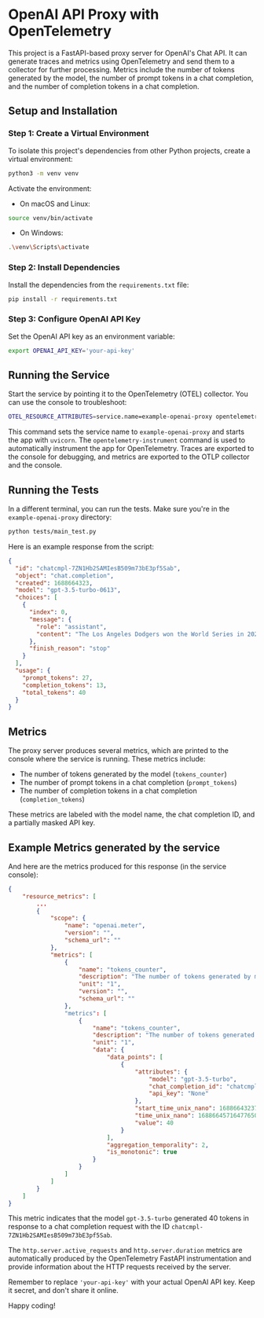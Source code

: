 # OpenAI API Proxy with OpenTelemetry

This project is a FastAPI-based proxy server for OpenAI's Chat API. It can generate traces and metrics using OpenTelemetry and send them to a collector for further processing. Metrics include the number of tokens generated by the model, the number of prompt tokens in a chat completion, and the number of completion tokens in a chat completion.

## Setup and Installation

### Step 1: Create a Virtual Environment

To isolate this project's dependencies from other Python projects, create a virtual environment:

```bash
python3 -m venv venv
```

Activate the environment:

- On macOS and Linux:

```bash
source venv/bin/activate
```

- On Windows:

```bash
.\venv\Scripts\activate
```

### Step 2: Install Dependencies

Install the dependencies from the `requirements.txt` file:

```bash
pip install -r requirements.txt
```

### Step 3: Configure OpenAI API Key

Set the OpenAI API key as an environment variable:

```bash
export OPENAI_API_KEY='your-api-key'
```

## Running the Service

Start the service by pointing it to the OpenTelemetry (OTEL) collector. You can use the console to troubleshoot:

```bash
OTEL_RESOURCE_ATTRIBUTES=service.name=example-openai-proxy opentelemetry-instrument --traces_exporter console --metrics_exporter otlp_proto_http,console uvicorn main:app
```

This command sets the service name to `example-openai-proxy` and starts the app with `uvicorn`. The `opentelemetry-instrument` command is used to automatically instrument the app for OpenTelemetry. Traces are exported to the console for debugging, and metrics are exported to the OTLP collector and the console.

## Running the Tests

In a different terminal, you can run the tests. Make sure you're in the `example-openai-proxy` directory:

```bash
python tests/main_test.py
```
Here is an example response from the script:

```json
{
  "id": "chatcmpl-7ZN1Hb2SAMIesB509m73bE3pf5Sab",
  "object": "chat.completion",
  "created": 1688664323,
  "model": "gpt-3.5-turbo-0613",
  "choices": [
    {
      "index": 0,
      "message": {
        "role": "assistant",
        "content": "The Los Angeles Dodgers won the World Series in 2020."
      },
      "finish_reason": "stop"
    }
  ],
  "usage": {
    "prompt_tokens": 27,
    "completion_tokens": 13,
    "total_tokens": 40
  }
}
```

## Metrics

The proxy server produces several metrics, which are printed to the console where the service is running. These metrics include:

- The number of tokens generated by the model (`tokens_counter`)
- The number of prompt tokens in a chat completion (`prompt_tokens`)
- The number of completion tokens in a chat completion (`completion_tokens`)

These metrics are labeled with the model name, the chat completion ID, and a partially masked API key.

## Example Metrics generated by the service

And here are the metrics produced for this response (in the service console):

```json
{
    "resource_metrics": [
        ...
        {
            "scope": {
                "name": "openai.meter",
                "version": "",
                "schema_url": ""
            },
            "metrics": [
                {
                    "name": "tokens_counter",
                    "description": "The number of tokens generated by model",
                    "unit": "1",
                    "version": "",
                    "schema_url": ""
                },
                "metrics": [
                    {
                        "name": "tokens_counter",
                        "description": "The number of tokens generated by model",
                        "unit": "1",
                        "data": {
                            "data_points": [
                                {
                                    "attributes": {
                                        "model": "gpt-3.5-turbo",
                                        "chat_completion_id": "chatcmpl-7ZN1Hb2SAMIesB509m73bE3pf5Sab",
                                        "api_key": "None"
                                    },
                                    "start_time_unix_nano": 1688664323731330000,
                                    "time_unix_nano": 1688664571647765000,
                                    "value": 40
                                }
                            ],
                            "aggregation_temporality": 2,
                            "is_monotonic": true
                        }
                    }
                ]
            ]
        }
    ]
}
```

This metric indicates that the model `gpt-3.5-turbo` generated 40 tokens in response to a chat completion request with the ID `chatcmpl-7ZN1Hb2SAMIesB509m73bE3pf5Sab`.

The `http.server.active_requests` and `http.server.duration` metrics are automatically produced by the OpenTelemetry FastAPI instrumentation and provide information about the HTTP requests received by the server.

Remember to replace `'your-api-key'` with your actual OpenAI API key. Keep it secret, and don't share it online. 

Happy coding!
